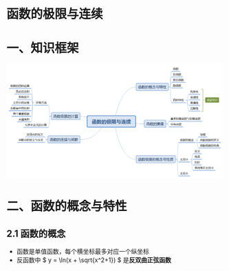 # 函数的极限与连续

# 一、知识框架

![函数的极限与连续](image/函数的极限与连续.png)

# 二、函数的概念与特性

## 2.1 函数的概念
* 函数是单值函数，每个横坐标最多对应一个纵坐标
* 反函数中 $ y = \ln(x + \sqrt{x^2+1}) $ 是**反双曲正弦函数**
